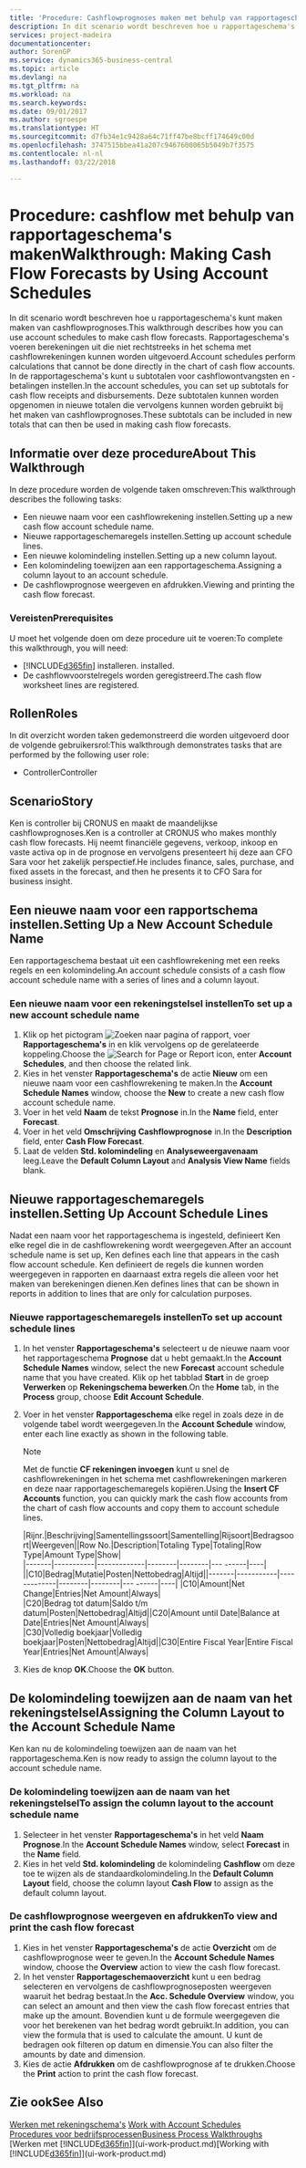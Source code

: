 ```yaml
---
title: 'Procedure: Cashflowprognoses maken met behulp van rapportageschema''s | Microsoft Docs'
description: In dit scenario wordt beschreven hoe u rapportageschema's kunt maken maken van cashflowprognoses. Rapportageschema's voeren berekeningen uit die niet rechtstreeks in het schema met cashflowrekeningen kunnen worden uitgevoerd. In de rapportageschema's kunt u subtotalen voor cashflowontvangsten en -betalingen instellen. Deze subtotalen kunnen worden opgenomen in nieuwe totalen die vervolgens kunnen worden gebruikt bij het maken van cashflowprognoses.
services: project-madeira
documentationcenter: 
author: SorenGP
ms.service: dynamics365-business-central
ms.topic: article
ms.devlang: na
ms.tgt_pltfrm: na
ms.workload: na
ms.search.keywords: 
ms.date: 09/01/2017
ms.author: sgroespe
ms.translationtype: HT
ms.sourcegitcommit: d7fb34e1c9428a64c71ff47be8bcff174649c00d
ms.openlocfilehash: 3747515bbea41a207c9467600065b5049b7f3575
ms.contentlocale: nl-nl
ms.lasthandoff: 03/22/2018

---
```

# <a name="walkthrough-making-cash-flow-forecasts-by-using-account-schedules"></a><span data-ttu-id="bc9d5-106">Procedure: cashflow met behulp van rapportageschema's maken</span><span class="sxs-lookup"><span data-stu-id="bc9d5-106">Walkthrough: Making Cash Flow Forecasts by Using Account Schedules</span></span>
<span data-ttu-id="bc9d5-107">In dit scenario wordt beschreven hoe u rapportageschema's kunt maken maken van cashflowprognoses.</span><span class="sxs-lookup"><span data-stu-id="bc9d5-107">This walkthrough describes how you can use account schedules to make cash flow forecasts.</span></span> <span data-ttu-id="bc9d5-108">Rapportageschema's voeren berekeningen uit die niet rechtstreeks in het schema met cashflowrekeningen kunnen worden uitgevoerd.</span><span class="sxs-lookup"><span data-stu-id="bc9d5-108">Account schedules perform calculations that cannot be done directly in the chart of cash flow accounts.</span></span> <span data-ttu-id="bc9d5-109">In de rapportageschema's kunt u subtotalen voor cashflowontvangsten en -betalingen instellen.</span><span class="sxs-lookup"><span data-stu-id="bc9d5-109">In the account schedules, you can set up subtotals for cash flow receipts and disbursements.</span></span> <span data-ttu-id="bc9d5-110">Deze subtotalen kunnen worden opgenomen in nieuwe totalen die vervolgens kunnen worden gebruikt bij het maken van cashflowprognoses.</span><span class="sxs-lookup"><span data-stu-id="bc9d5-110">These subtotals can be included in new totals that can then be used in making cash flow forecasts.</span></span>  

## <a name="about-this-walkthrough"></a><span data-ttu-id="bc9d5-111">Informatie over deze procedure</span><span class="sxs-lookup"><span data-stu-id="bc9d5-111">About This Walkthrough</span></span>  
<span data-ttu-id="bc9d5-112">In deze procedure worden de volgende taken omschreven:</span><span class="sxs-lookup"><span data-stu-id="bc9d5-112">This walkthrough describes the following tasks:</span></span>  

- <span data-ttu-id="bc9d5-113">Een nieuwe naam voor een cashflowrekening instellen.</span><span class="sxs-lookup"><span data-stu-id="bc9d5-113">Setting up a new cash flow account schedule name.</span></span>  
- <span data-ttu-id="bc9d5-114">Nieuwe rapportageschemaregels instellen.</span><span class="sxs-lookup"><span data-stu-id="bc9d5-114">Setting up account schedule lines.</span></span>  
- <span data-ttu-id="bc9d5-115">Een nieuwe kolomindeling instellen.</span><span class="sxs-lookup"><span data-stu-id="bc9d5-115">Setting up a new column layout.</span></span>  
- <span data-ttu-id="bc9d5-116">Een kolomindeling toewijzen aan een rapportageschema.</span><span class="sxs-lookup"><span data-stu-id="bc9d5-116">Assigning a column layout to an account schedule.</span></span>  
- <span data-ttu-id="bc9d5-117">De cashflowprognose weergeven en afdrukken.</span><span class="sxs-lookup"><span data-stu-id="bc9d5-117">Viewing and printing the cash flow forecast.</span></span>  

### <a name="prerequisites"></a><span data-ttu-id="bc9d5-118">Vereisten</span><span class="sxs-lookup"><span data-stu-id="bc9d5-118">Prerequisites</span></span>  
<span data-ttu-id="bc9d5-119">U moet het volgende doen om deze procedure uit te voeren:</span><span class="sxs-lookup"><span data-stu-id="bc9d5-119">To complete this walkthrough, you will need:</span></span>  

- [!INCLUDE[d365fin](includes/d365fin_md.md)]<span data-ttu-id="bc9d5-120"> installeren.</span><span class="sxs-lookup"><span data-stu-id="bc9d5-120"> installed.</span></span>  
- <span data-ttu-id="bc9d5-121">De cashflowvoorstelregels worden geregistreerd.</span><span class="sxs-lookup"><span data-stu-id="bc9d5-121">The cash flow worksheet lines are registered.</span></span>  

## <a name="roles"></a><span data-ttu-id="bc9d5-122">Rollen</span><span class="sxs-lookup"><span data-stu-id="bc9d5-122">Roles</span></span>  
<span data-ttu-id="bc9d5-123">In dit overzicht worden taken gedemonstreerd die worden uitgevoerd door de volgende gebruikersrol:</span><span class="sxs-lookup"><span data-stu-id="bc9d5-123">This walkthrough demonstrates tasks that are performed by the following user role:</span></span>  

- <span data-ttu-id="bc9d5-124">Controller</span><span class="sxs-lookup"><span data-stu-id="bc9d5-124">Controller</span></span>  

## <a name="story"></a><span data-ttu-id="bc9d5-125">Scenario</span><span class="sxs-lookup"><span data-stu-id="bc9d5-125">Story</span></span>  
<span data-ttu-id="bc9d5-126">Ken is controller bij CRONUS en maakt de maandelijkse cashflowprognoses.</span><span class="sxs-lookup"><span data-stu-id="bc9d5-126">Ken is a controller at CRONUS who makes monthly cash flow forecasts.</span></span> <span data-ttu-id="bc9d5-127">Hij neemt financiële gegevens, verkoop, inkoop en vaste activa op in de prognose en vervolgens presenteert hij deze aan CFO Sara voor het zakelijk perspectief.</span><span class="sxs-lookup"><span data-stu-id="bc9d5-127">He includes finance, sales, purchase, and fixed assets in the forecast, and then he presents it to CFO Sara for business insight.</span></span>  

## <a name="setting-up-a-new-account-schedule-name"></a><span data-ttu-id="bc9d5-128">Een nieuwe naam voor een rapportschema instellen.</span><span class="sxs-lookup"><span data-stu-id="bc9d5-128">Setting Up a New Account Schedule Name</span></span>  
<span data-ttu-id="bc9d5-129">Een rapportageschema bestaat uit een cashflowrekening met een reeks regels en een kolomindeling.</span><span class="sxs-lookup"><span data-stu-id="bc9d5-129">An account schedule consists of a cash flow account schedule name with a series of lines and a column layout.</span></span>  

### <a name="to-set-up-a-new-account-schedule-name"></a><span data-ttu-id="bc9d5-130">Een nieuwe naam voor een rekeningstelsel instellen</span><span class="sxs-lookup"><span data-stu-id="bc9d5-130">To set up a new account schedule name</span></span>  

1.  <span data-ttu-id="bc9d5-131">Klik op het pictogram ![Zoeken naar pagina of rapport](media/ui-search/search_small.png "pictogram Zoeken naar pagina of rapport"), voer **Rapportageschema's** in en klik vervolgens op de gerelateerde koppeling.</span><span class="sxs-lookup"><span data-stu-id="bc9d5-131">Choose the ![Search for Page or Report](media/ui-search/search_small.png "Search for Page or Report icon") icon, enter **Account Schedules**, and then choose the related link.</span></span>  
2.  <span data-ttu-id="bc9d5-132">Kies in het venster **Rapportageschema's** de actie **Nieuw** om een nieuwe naam voor een cashflowrekening te maken.</span><span class="sxs-lookup"><span data-stu-id="bc9d5-132">In the **Account Schedule Names** window, choose the **New** to create a new cash flow account schedule name.</span></span>  
3.  <span data-ttu-id="bc9d5-133">Voer in het veld **Naam** de tekst **Prognose** in.</span><span class="sxs-lookup"><span data-stu-id="bc9d5-133">In the **Name** field, enter **Forecast**.</span></span>  
4.  <span data-ttu-id="bc9d5-134">Voer in het veld **Omschrijving** **Cashflowprognose** in.</span><span class="sxs-lookup"><span data-stu-id="bc9d5-134">In the **Description** field, enter **Cash Flow Forecast**.</span></span>  
5.  <span data-ttu-id="bc9d5-135">Laat de velden **Std. kolomindeling** en **Analyseweergavenaam** leeg.</span><span class="sxs-lookup"><span data-stu-id="bc9d5-135">Leave the **Default Column Layout** and **Analysis View Name** fields blank.</span></span>  

## <a name="setting-up-account-schedule-lines"></a><span data-ttu-id="bc9d5-136">Nieuwe rapportageschemaregels instellen.</span><span class="sxs-lookup"><span data-stu-id="bc9d5-136">Setting Up Account Schedule Lines</span></span>  
<span data-ttu-id="bc9d5-137">Nadat een naam voor het rapportageschema is ingesteld, definieert Ken elke regel die in de cashflowrekening wordt weergegeven.</span><span class="sxs-lookup"><span data-stu-id="bc9d5-137">After an account schedule name is set up, Ken defines each line that appears in the cash flow account schedule.</span></span> <span data-ttu-id="bc9d5-138">Ken definieert de regels die kunnen worden weergegeven in rapporten en daarnaast extra regels die alleen voor het maken van berekeningen dienen.</span><span class="sxs-lookup"><span data-stu-id="bc9d5-138">Ken defines lines that can be shown in reports in addition to lines that are only for calculation purposes.</span></span>  

### <a name="to-set-up-account-schedule-lines"></a><span data-ttu-id="bc9d5-139">Nieuwe rapportageschemaregels instellen</span><span class="sxs-lookup"><span data-stu-id="bc9d5-139">To set up account schedule lines</span></span>  

1.  <span data-ttu-id="bc9d5-140">In het venster **Rapportageschema's** selecteert u de nieuwe naam voor het rapportageschema **Prognose** dat u hebt gemaakt.</span><span class="sxs-lookup"><span data-stu-id="bc9d5-140">In the **Account Schedule Names** window, select the new **Forecast** account schedule name that you have created.</span></span> <span data-ttu-id="bc9d5-141">Klik op het tabblad **Start** in de groep **Verwerken** op **Rekeningschema bewerken**.</span><span class="sxs-lookup"><span data-stu-id="bc9d5-141">On the **Home** tab, in the **Process** group, choose **Edit Account Schedule**.</span></span>  
2.  <span data-ttu-id="bc9d5-142">Voer in het venster **Rapportageschema** elke regel in zoals deze in de volgende tabel wordt weergegeven.</span><span class="sxs-lookup"><span data-stu-id="bc9d5-142">In the **Account Schedule** window, enter each line exactly as shown in the following table.</span></span>  

    > [!NOTE]  
    >  <span data-ttu-id="bc9d5-143">Met de functie **CF rekeningen invoegen** kunt u snel de cashflowrekeningen in het schema met cashflowrekeningen markeren en deze naar rapportageschemaregels kopiëren.</span><span class="sxs-lookup"><span data-stu-id="bc9d5-143">Using the **Insert CF Accounts** function, you can quickly mark the cash flow accounts from the chart of cash flow accounts and copy them to account schedule lines.</span></span>  

    <span data-ttu-id="bc9d5-144">|Rijnr.|Beschrijving|Samentellingssoort|Samentelling|Rijsoort|Bedragsoort|Weergeven|</span><span class="sxs-lookup"><span data-stu-id="bc9d5-144">|Row No.|Description|Totaling Type|Totaling|Row Type|Amount Type|Show|</span></span>  
    <span data-ttu-id="bc9d5-145">|-------|-----------|-------------|--------|--------|---  ------|----| ||C10|Bedrag|Mutatie|Posten|Nettobedrag|Altijd|</span><span class="sxs-lookup"><span data-stu-id="bc9d5-145">|-------|-----------|-------------|--------|--------|---  ------|----| |C10|Amount|Net Change|Entries|Net Amount|Always|</span></span>  
    <span data-ttu-id="bc9d5-146">|C20|Bedrag tot datum|Saldo t/m datum|Posten|Nettobedrag|Altijd|</span><span class="sxs-lookup"><span data-stu-id="bc9d5-146">|C20|Amount until Date|Balance at Date|Entries|Net Amount|Always|</span></span>  
    <span data-ttu-id="bc9d5-147">|C30|Volledig boekjaar|Volledig boekjaar|Posten|Nettobedrag|Altijd|</span><span class="sxs-lookup"><span data-stu-id="bc9d5-147">|C30|Entire Fiscal Year|Entire Fiscal Year|Entries|Net Amount|Always|</span></span>  

4.  <span data-ttu-id="bc9d5-148">Kies de knop **OK**.</span><span class="sxs-lookup"><span data-stu-id="bc9d5-148">Choose the **OK** button.</span></span>  

## <a name="assigning-the-column-layout-to-the-account-schedule-name"></a><span data-ttu-id="bc9d5-149">De kolomindeling toewijzen aan de naam van het rekeningstelsel</span><span class="sxs-lookup"><span data-stu-id="bc9d5-149">Assigning the Column Layout to the Account Schedule Name</span></span>  
<span data-ttu-id="bc9d5-150">Ken kan nu de kolomindeling toewijzen aan de naam van het rapportageschema.</span><span class="sxs-lookup"><span data-stu-id="bc9d5-150">Ken is now ready to assign the column layout to the account schedule name.</span></span>  

### <a name="to-assign-the-column-layout-to-the-account-schedule-name"></a><span data-ttu-id="bc9d5-151">De kolomindeling toewijzen aan de naam van het rekeningstelsel</span><span class="sxs-lookup"><span data-stu-id="bc9d5-151">To assign the column layout to the account schedule name</span></span>  

1.  <span data-ttu-id="bc9d5-152">Selecteer in het venster **Rapportageschema's** in het veld **Naam** **Prognose**.</span><span class="sxs-lookup"><span data-stu-id="bc9d5-152">In the **Account Schedule Names** window, select **Forecast** in the **Name** field.</span></span>  
2.  <span data-ttu-id="bc9d5-153">Kies in het veld **Std. kolomindeling** de kolomindeling **Cashflow** om deze toe te wijzen als de standaardkolomindeling.</span><span class="sxs-lookup"><span data-stu-id="bc9d5-153">In the **Default Column Layout** field, choose the column layout **Cash Flow** to assign as the default column layout.</span></span>  

### <a name="to-view-and-print-the-cash-flow-forecast"></a><span data-ttu-id="bc9d5-154">De cashflowprognose weergeven en afdrukken</span><span class="sxs-lookup"><span data-stu-id="bc9d5-154">To view and print the cash flow forecast</span></span>  
1.  <span data-ttu-id="bc9d5-155">Kies in het venster **Rapportageschema's** de actie **Overzicht** om de cashflowprognose weer te geven.</span><span class="sxs-lookup"><span data-stu-id="bc9d5-155">In the **Account Schedule Names** window, choose the **Overview** action to view the cash flow forecast.</span></span>  
2.  <span data-ttu-id="bc9d5-156">In het venster **Rapportageschemaoverzicht** kunt u een bedrag selecteren en vervolgens de cashflowprognoseposten weergeven waaruit het bedrag bestaat.</span><span class="sxs-lookup"><span data-stu-id="bc9d5-156">In the **Acc. Schedule Overview** window, you can select an amount and then view the cash flow forecast entries that make up the amount.</span></span> <span data-ttu-id="bc9d5-157">Bovendien kunt u de formule weergegeven die voor het berekenen van het bedrag wordt gebruikt.</span><span class="sxs-lookup"><span data-stu-id="bc9d5-157">In addition, you can view the formula that is used to calculate the amount.</span></span> <span data-ttu-id="bc9d5-158">U kunt de bedragen ook filteren op datum en dimensie.</span><span class="sxs-lookup"><span data-stu-id="bc9d5-158">You can also filter the amounts by date and dimension.</span></span>  
3.  <span data-ttu-id="bc9d5-159">Kies de actie **Afdrukken** om de cashflowprognose af te drukken.</span><span class="sxs-lookup"><span data-stu-id="bc9d5-159">Choose the **Print** action to print the cash flow forecast.</span></span>  

## <a name="see-also"></a><span data-ttu-id="bc9d5-160">Zie ook</span><span class="sxs-lookup"><span data-stu-id="bc9d5-160">See Also</span></span>  
 <span data-ttu-id="bc9d5-161">[Werken met rekeningschema's](bi-how-work-account-schedule.md) </span><span class="sxs-lookup"><span data-stu-id="bc9d5-161">[Work with Account Schedules](bi-how-work-account-schedule.md) </span></span>  
 [<span data-ttu-id="bc9d5-162">Procedures voor bedrijfsprocessen</span><span class="sxs-lookup"><span data-stu-id="bc9d5-162">Business Process Walkthroughs</span></span>](walkthrough-business-process-walkthroughs.md)  
 <span data-ttu-id="bc9d5-163">[Werken met [!INCLUDE[d365fin](includes/d365fin_md.md)]](ui-work-product.md)</span><span class="sxs-lookup"><span data-stu-id="bc9d5-163">[Working with [!INCLUDE[d365fin](includes/d365fin_md.md)]](ui-work-product.md)</span></span>

